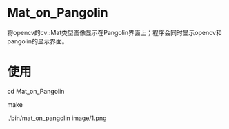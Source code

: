# Mat_on_Pangolin
将opencv的cv::Mat类型图像显示在Pangolin界面上；程序会同时显示opencv和pangolin的显示界面。
# 使用
cd Mat_on_Pangolin

make

./bin/mat_on_pangolin image/1.png

